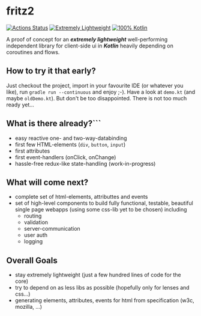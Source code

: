 # fritz2

[![Actions Status](https://github.com/jwstegemann/fritz2/workflows/build/badge.svg)](https://github.com/jwstegemann/fritz2/actions)
[![Extremely Lightweight](https://tokei.rs/b1/github/jwstegemann/fritz2?category=code)](http://todomvc.com/examples/fritz2/)
[![100% Kotlin](https://img.shields.io/badge/pure%20Kotlin-100%25-blue)](https://play.kotlinlang.org/)

A proof of concept for an ***extremely lightweight*** well-performing independent library for client-side ui in ***Kotlin*** heavily depending on coroutines and flows.

## How to try it that early?
Just checkout the project, import in your favourite IDE (or whatever you like), run `gradle run --continuous` and enjoy ;-). Have a look at `demo.kt` (and maybe `oldDemo.kt`).
But don't be too disappointed. There is not too much ready yet...

## What is there already?```

- easy reactive one- and two-way-databinding
- first few HTML-elements (`div`, `button`, `input`)
- first attributes
- first event-handlers (onClick, onChange)
- hassle-free redux-like state-handling (work-in-progress)

## What will come next?

- complete set of html-elements, attributtes and events
- set of high-level components to build fully functional, testable, beautiful single page webapps (using some css-lib yet to be chosen) including
  - routing
  - validation
  - server-communication
  - user auth
  - logging

## Overall Goals

- stay extremely lightweight (just a few hundred lines of code for the core)
- try to depend on as less libs as possible (hopefully only for lenses and css...)
- generating elements, attributes, events for html from specification (w3c, mozilla, ...)

